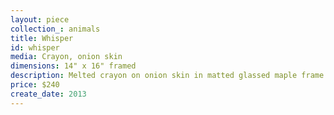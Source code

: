 ```yaml
---
layout: piece
collection_: animals
title: Whisper
id: whisper
media: Crayon, onion skin
dimensions: 14" x 16" framed
description: Melted crayon on onion skin in matted glassed maple frame 1" in depth.
price: $240
create_date: 2013
---
```

